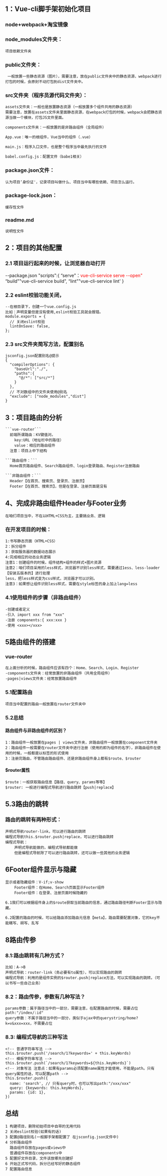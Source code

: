 ## 1：Vue-cli脚手架初始化项目
### node+webpack+淘宝镜像

### node_modules文件夹：
    项目依赖文件夹

### public文件夹：
     一般放置一些静态资源（图片），需要注意，放在public文件夹中的静态资源，webpack进行打包的时候，会原封不动打包到dist文件夹中。

### src文件夹（程序员源代码文件夹）：
    assets文件夹：一般也是放置静态资源（一般放置多个组件共用的静态资源）
    需要注意，放置在assets文件夹里面静态资源，在webpack打包的时候，webpack会把静态资源当做一个模块，打包JS文件里面。

    components文件夹：一般放置的是非路由组件（全局组件）

    App.vue：唯一的根组件，Vue当中的组件（.vue）

    main.js：程序入口文件，也是整个程序当中最先执行的文件

    babel.config.js：配置文件（babe1相关）

### package.json文件：
    认为项目‘身份证'，记录项目叫做什么、项目当中有哪些依赖、项目怎么运行。

### package-lock.json：
    缓存性文件

### readme.md
    说明性文件

## 2：项目的其他配置
### 2.1 项目运行起来的时候，让浏览器自动打开
  --package.json
    "scripts":{
      “serve"：<font color=red>vue-cli-service serve --open" </font>
      “build""vue-cli-service build",
      “lint""vue-cli-service lint'
    }
### 2.2 eslint校验功能关闭，
    --在根目录下，创建一个vue.config.js
    比如：声明变量但是没有使用,eslint校验工具就会报错。
    module.exports = {
      // 关闭eslint校验
      lintOnSave: false,
    };

### 2.3 src文件夹简写方法，配置别名
    jsconfig.json配置别名@提示
    {
      "compilerOptions": {
        "baseUrl":"./",
        "paths":{
          "@/*": ["src/*"]
        }
      },
      // 不对数组中的文件夹使用@别名
      "exclude": ["node_modules","dist"]
    }

## 3：项目路由的分析
    ```vue-router```
      前端所谓路由：KV键值对。
        key:URL（地址栏中的路径）
        value：相应的路由组件
      注意：项目上中下结构

    ```路由组件：```
      Home首页路由组件、Search路由组件、login登录路由、Register注册路由

    ```非路由组件：```
      Header【在首页、搜索页、登录页、注册页】
      Footer【在首页、搜索页】，但是在登录、注册页面是没有

## 4、完成非路由组件Header与Footer业务
    在咱们项目当中，不在以HTML+CSS为主，主要搞业务、逻辑
### 在开发项目的时候：
    1:书写静态页面（HTML+CSS）
    2：拆分组件
    3：获取服务器的数据动态展示
    4:完成相应的动态业务逻辑
    注意1：创建组件的时候，组件结构+组件的样式+图片资源
    注意2：咱们项目采用的less样式，浏览器不识别less样式，需要通过1ess、less-loader【安装五版本的】进行处理
    less，把less样式变为css样式，浏览器才可以识别。
    注意3：如果想让组件识别less样式，需要在style标签的身上加上lang=less
### 4.1使用组件的步骤（非路由组件）
    -创建或者定义
    -引入 import xxx from "xxx"
    -注册 components:{ xxx:xxx }
    -使用 <xxx></xxx>


## 5路由组件的搭建
### vue-router
    在上面分析的时候，路由组件应该有四个：Home、Search、Login、Register
    -components文件夹：经常放置的非路由组件（共用全局组件）
    -pages|views文件夹：经常放置路由组件
### 5.1配置路由
    项目当中配置的路由一般放置在router文件夹中
### 5.2总结
#### 路由组件与非路由组件的区别？
    1：路由组件一般放置在pages | views文件夹，非路由组件一般放置在component文件夹
    2：路由组件一般需要在router文件夹中进行注册（使用的即为组件的名字），非路由组件在使用的时候，一般都是以标签的形式使用
    3：注册完路由，不管路由路由组件、还是非路由组件身上都有$route、$router
#### $router属性
    $route：一般获取路由信息【路径、query、params等等】
    $router: 一般进行编程式导航进行路由跳转【push|replace】

## 5.3路由的跳转
### 路由的跳转有两种形式：
    声明式导航router-link，可以进行路由的跳转
    编程式导航this.$router.push|replace，可以进行路由跳转
    编程式导航：
        声明式导航能做的，编程式导航都能做
        但是编程式导航除了可以进行路由跳转，还可以做一些其他的业务逻辑

## 6Footer组件显示与隐藏
    显示或者隐藏组件：V-if;v-show
        Footer组件：在Home、Search页面显示Footer组件
        Footer组件：在登录、注册页面时候隐藏的

    6.1我们可以根据组件身上的$route获取当前路由的信息，通过路由路径判断Footer显示与隐藏。

    6.2配置的路由的时候，可以给路由添加路由元信息【meta】，路由需要配置对象，它的key不能瞎写、胡写、乱写

## 8路由传参
### 8.1:路由跳转有几种方式？
    比如：A->B
    声明式导航：router-link（务必要有to属性），可以实现路由的跳转
    编程式导航：利用的是组件实例的$router.push|replace方法，可以实现路由的跳转。（可以书写一些自己业务）
### 8.2：路由传参，参数有几种写法？
    params参数：属于路径当中的一部分，需要注意，在配置路由的时候，需要占位 path:"/index/:id"
    query参数：不属于路径当中的一部分，类似于ajax中的querystring/home?k=v&xxx=xxx，不需要占位
### 8.3: 编程式导航的三种写法
    <!-- 普通字符串写法 -->
    this.$router.push('/search/1?keywords=' + this.keyWords)
    <!-- 模板字符串写法 -->
    this.$router.push(`/search/1?keywords=${this.keyWords}`)
    <!-- 对象写法 注意点：如果有params必须配置name属性才能使用，不能是path。只有query属性的话，可以配置path -->
    this.$router.push({
      name: 'search', // 只有query时，也可以写出path:"/xxx/xxx"
      query: {keywords: this.keyWords},
      params: {id: 1},
    })

## 总结
    1 构建项目，删除初始项目中自带的无用代码
    2 关闭eslint校验(如果有的话)
    3 配置@路径别名(一般脚手架都配置了 在jsconfig.json文件中)
    4 分析路由组件
      路由组件存放在pages或views中
      普通组件存放在components中
    5 配置好文件目录，文件该放哪先创建好
    6 开始正式写代码，拆分已经写好的静态组件
    7 配置路由信息